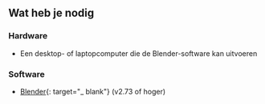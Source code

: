 ## Wat heb je nodig

### Hardware

+ Een desktop- of laptopcomputer die de Blender-software kan uitvoeren

### Software

+ [Blender](https://www.blender.org/download/){: target="_ blank"} (v2.73 of hoger)